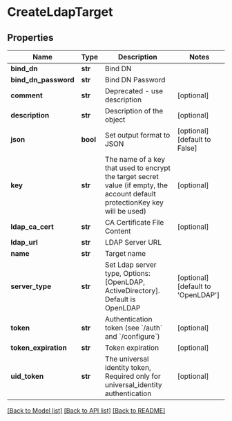 # CreateLdapTarget

## Properties
Name | Type | Description | Notes
------------ | ------------- | ------------- | -------------
**bind_dn** | **str** | Bind DN | 
**bind_dn_password** | **str** | Bind DN Password | 
**comment** | **str** | Deprecated - use description | [optional] 
**description** | **str** | Description of the object | [optional] 
**json** | **bool** | Set output format to JSON | [optional] [default to False]
**key** | **str** | The name of a key that used to encrypt the target secret value (if empty, the account default protectionKey key will be used) | [optional] 
**ldap_ca_cert** | **str** | CA Certificate File Content | [optional] 
**ldap_url** | **str** | LDAP Server URL | 
**name** | **str** | Target name | 
**server_type** | **str** | Set Ldap server type, Options:[OpenLDAP, ActiveDirectory]. Default is OpenLDAP | [optional] [default to 'OpenLDAP']
**token** | **str** | Authentication token (see &#x60;/auth&#x60; and &#x60;/configure&#x60;) | [optional] 
**token_expiration** | **str** | Token expiration | [optional] 
**uid_token** | **str** | The universal identity token, Required only for universal_identity authentication | [optional] 

[[Back to Model list]](../README.md#documentation-for-models) [[Back to API list]](../README.md#documentation-for-api-endpoints) [[Back to README]](../README.md)


